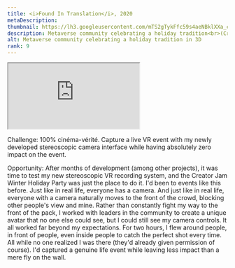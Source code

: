 ```yaml
---
title: <i>Found In Translation</i>, 2020
metaDescription:
thumbnail: https://lh3.googleusercontent.com/mTS2gTykFfc59s4aeNBklXXa_cYwkqE9cO_r4l3QvIG9OGPN9BbuYofjgiyBHXywlVELd73pomEeNzwtxbI-irg0YuV-bDQ5yVs6p9Z7r_qiOa-7F4BHenaTX7_HIGKSJb5Un1e77Q=w2400
description: Metaverse community celebrating a holiday tradition<br>(Cross your eyes to view in 3D)
alt: Metaverse community celebrating a holiday tradition in 3D
rank: 9
---
```


<iframe src="https://www.youtube.com/embed/JXEEjHlRksA" class="youtube-iframe"></iframe>

Challenge: 100% cinéma-vérité. Capture a live VR event with my newly developed stereoscopic camera interface while having absolutely zero impact on the event.

Opportunity: After months of development (among other projects), it was time to test my new stereoscopic VR recording system, and the Creator Jam Winter Holiday Party was just the place to do it. I'd been to events like this before. Just like in real life, everyone has a camera. And just like in real life, everyone with a camera naturally moves to the front of the crowd, blocking other people's view and mine. Rather than constantly fight my way to the front of the pack, I worked with leaders in the community to create a unique avatar that no one else could see, but I could still see my camera controls. It all worked far beyond my expectations. For two hours, I flew around people, in front of people, even inside people to catch the perfect shot every time. All while no one realized I was there (they'd already given permission of course). I'd captured a genuine life event while leaving less impact than a mere fly on the wall.